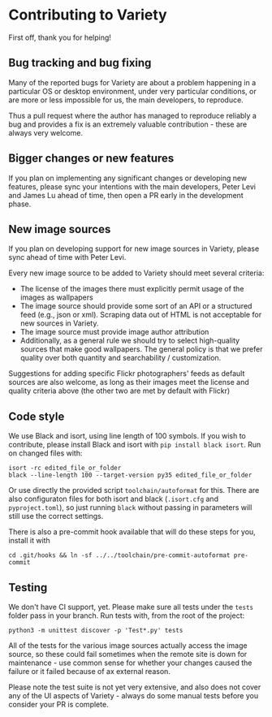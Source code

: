 # Contributing to Variety

First off, thank you for helping!

## Bug tracking and bug fixing

Many of the reported bugs for Variety are about a problem happening in a particular
OS or desktop environment, under very particular conditions, or are more or less
impossible for us, the main developers, to reproduce.

Thus a pull request where the author has managed to reproduce reliably a bug and provides a fix
is an extremely valuable contribution - these are always very welcome.

## Bigger changes or new features

If you plan on implementing any significant changes or developing new features,
please sync your intentions with the main developers, Peter Levi and James Lu ahead of time,
then open a PR early in the development phase.

## New image sources

If you plan on developing support for new image sources in Variety, please sync ahead of time
with Peter Levi.

Every new image source to be added to Variety should meet several criteria:

- The license of the images there must explicitly permit usage of the images as wallpapers
- The image source should provide some sort of an API or a structured feed (e.g., json or xml).
  Scraping data out of HTML is not acceptable for new sources in Variety.
- The image source must provide image author attribution
- Additionally, as a general rule we should try to select high-quality sources that make good
  wallpapers. The general policy is that we prefer quality over both quantity and searchability /
  customization.

Suggestions for adding specific Flickr photographers' feeds as default sources are also welcome, as
long as their images meet the license and quality criteria above (the other two are met
by default with Flickr)

## Code style

We use Black and isort, using line length of 100 symbols.
If you wish to contribute, please install Black and isort with `pip install black isort`.
Run on changed files with:

```
isort -rc edited_file_or_folder
black --line-length 100 --target-version py35 edited_file_or_folder
```

Or use directly the provided script `toolchain/autoformat` for this.
There are also configuraton files for both isort and black (`.isort.cfg` and `pyproject.toml`), so
just running `black` without passing in parameters will still use the correct settings.

There is also a pre-commit hook available that will do these steps for you, install it with

```
cd .git/hooks && ln -sf ../../toolchain/pre-commit-autoformat pre-commit
```

## Testing

We don't have CI support, yet. Please make sure all tests under the `tests` folder pass in your
branch. Run tests with, from the root of the project:

```
python3 -m unittest discover -p 'Test*.py' tests
```

All of the tests for the various image sources actually access the image source, so these
could fail sometimes when the remote site is down for maintenance - use common sense for whether
your changes caused the failure or it failed because of ax external reason.

Please note the test suite is not yet very extensive, and also does not cover any of the UI
aspects of Variety - always do some manual tests before you consider your PR is complete.
